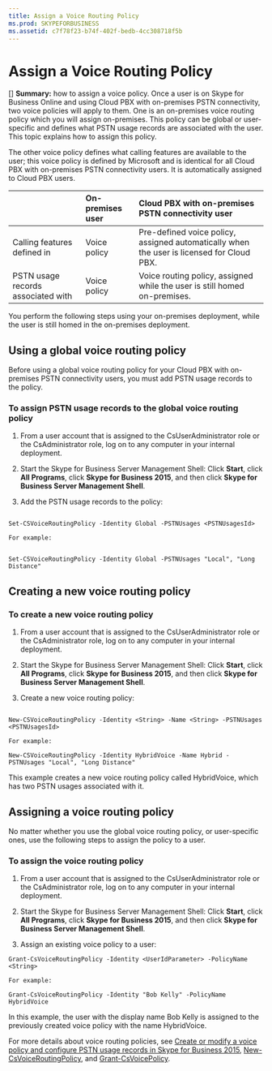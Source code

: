 ```yaml
---
title: Assign a Voice Routing Policy
ms.prod: SKYPEFORBUSINESS
ms.assetid: c7f78f23-b74f-402f-bedb-4cc308718f5b
---
```



# Assign a Voice Routing Policy
[] **Summary:** how to assign a voice policy.
Once a user is on Skype for Business Online and using Cloud PBX with on-premises PSTN connectivity, two voice policies will apply to them. One is an on-premises voice routing policy which you will assign on-premises. This policy can be global or user-specific and defines what PSTN usage records are associated with the user. This topic explains how to assign this policy.
  
    
    

The other voice policy defines what calling features are available to the user; this voice policy is defined by Microsoft and is identical for all Cloud PBX with on-premises PSTN connectivity users. It is automatically assigned to Cloud PBX users.

||**On-premises user**|**Cloud PBX with on-premises PSTN connectivity user**|
|:-----|:-----|:-----|
|Calling features defined in  <br/> |Voice policy  <br/> |Pre-defined voice policy, assigned automatically when the user is licensed for Cloud PBX.  <br/> |
|PSTN usage records associated with  <br/> |Voice policy  <br/> |Voice routing policy, assigned while the user is still homed on-premises.  <br/> |
   
You perform the following steps using your on-premises deployment, while the user is still homed in the on-premises deployment.
## Using a global voice routing policy

Before using a global voice routing policy for your Cloud PBX with on-premises PSTN connectivity users, you must add PSTN usage records to the policy.
  
    
    

### To assign PSTN usage records to the global voice routing policy


1. From a user account that is assigned to the CsUserAdministrator role or the CsAdministrator role, log on to any computer in your internal deployment.
    
  
2. Start the Skype for Business Server Management Shell: Click **Start**, click **All Programs**, click **Skype for Business 2015**, and then click **Skype for Business Server Management Shell**.
    
  
3. Add the PSTN usage records to the policy:
    
  ```
  
Set-CSVoiceRoutingPolicy -Identity Global -PSTNUsages <PSTNUsagesId>

  ```


    For example:
    


  ```
  
Set-CSVoiceRoutingPolicy -Identity Global -PSTNUsages "Local", "Long Distance"

  ```


## Creating a new voice routing policy


### To create a new voice routing policy


1. From a user account that is assigned to the CsUserAdministrator role or the CsAdministrator role, log on to any computer in your internal deployment.
    
  
2. Start the Skype for Business Server Management Shell: Click **Start**, click **All Programs**, click **Skype for Business 2015**, and then click **Skype for Business Server Management Shell**.
    
  
3. Create a new voice routing policy:
    
  ```
  
New-CSVoiceRoutingPolicy -Identity <String> -Name <String> -PSTNUsages <PSTNUsagesId>
  ```


    For example:
    


  ```
  New-CSVoiceRoutingPolicy -Identity HybridVoice -Name Hybrid -PSTNUsages "Local", "Long Distance"
  ```

This example creates a new voice routing policy called HybridVoice, which has two PSTN usages associated with it.
  
    
    

## Assigning a voice routing policy

No matter whether you use the global voice routing policy, or user-specific ones, use the following steps to assign the policy to a user.
  
    
    

### To assign the voice routing policy


1. From a user account that is assigned to the CsUserAdministrator role or the CsAdministrator role, log on to any computer in your internal deployment.
    
  
2. Start the Skype for Business Server Management Shell: Click **Start**, click **All Programs**, click **Skype for Business 2015**, and then click **Skype for Business Server Management Shell**.
    
  
3. Assign an existing voice policy to a user:
    
  ```
  Grant-CsVoiceRoutingPolicy -Identity <UserIdParameter> -PolicyName <String>
  ```


    For example:
    


  ```
  Grant-CsVoiceRoutingPolicy -Identity "Bob Kelly" -PolicyName HybridVoice
  ```

In this example, the user with the display name Bob Kelly is assigned to the previously created voice policy with the name HybridVoice.
  
    
    
For more details about voice routing policies, see  [Create or modify a voice policy and configure PSTN usage records in Skype for Business 2015](create-or-modify-a-voice-policy-and-configure-pstn-usage-records-in-skype-for-bu.md),  [New-CsVoiceRoutingPolicy](new-csvoiceroutingpolicy.md), and  [Grant-CsVoicePolicy](grant-csvoicepolicy.md).
  
    
    

